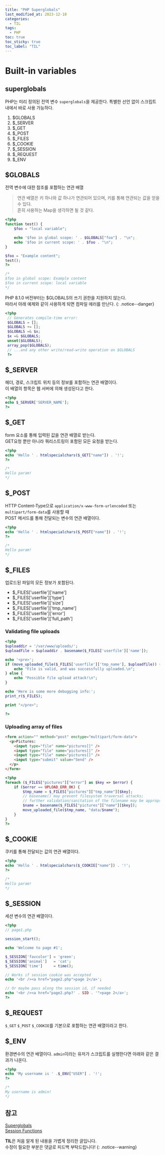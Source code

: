 ```yaml
---
title: "PHP Superglobals"
last_modified_at: 2023-12-10
categories:
  - TIL
tags:
  - PHP
toc: true
toc_sticky: true
toc_label: "TIL"
---
```


# Built-in variables

## superglobals

PHP는 미리 정의된 전역 변수 `superglobals`을 제공한다.
특별한 선언 없이 스크립트 내에서 바로 사용 가능하다.

1. $GLOBALS
2. $_SERVER
3. $_GET
4. $_POST
5. $_FILES
6. $_COOKIE
7. $_SESSION
8. $_REQUEST
9. $_ENV

## $GLOBALS

전역 변수에 대한 참조를 포함하는 연관 배열

> 연관 배열은 키 하나와 값 하나가 연관되어 있으며, 키를 통해 연관되는 값을 얻을 수 있다.<br>
흔히 사용하는 Map을 생각하면 될 것 같다.

```php
<?php
function test() {
    $foo = "local variable";

    echo '$foo in global scope: ' . $GLOBALS["foo"] . "\n";
    echo '$foo in current scope: ' . $foo . "\n";
}

$foo = "Example content";
test();
?>

/*
$foo in global scope: Example content
$foo in current scope: local variable
*/
```

PHP 8.1.0 버전부터는 $GLOBALS의 쓰기 권한을 지원하지 않는다.<br>
따라서 아래 예제와 같이 사용하게 되면 컴파일 에러를 만난다.
{: .notice--danger}

```php
<?php
 // Generates compile-time error:
 $GLOBALS = [];
 $GLOBALS += [];
 $GLOBALS =& $x;
 $x =& $GLOBALS;
 unset($GLOBALS);
 array_pop($GLOBALS);
 // ...and any other write/read-write operation on $GLOBALS
 ?>
```

## $_SERVER

헤더, 경로, 스크립트 위치 등의 정보를 포함하는 연관 배열이다.<br>
이 배열의 항목은 웹 서버에 의해 생성된다고 한다.

```php
<?php
echo $_SERVER['SERVER_NAME'];
?>
```

## $_GET

form 요소를 통해 입력된 값을 연관 배열로 받는다.<br>
GET요청 뿐만 아니라 쿼리스트링이 포함된 모든 요청을 받는다.

```php
<?php
echo 'Hello ' . htmlspecialchars($_GET["name"]) . '!';
?>

/*
Hello param!
*/
```

## $_POST

HTTP Content-Type으로 `application/x-www-form-urlencoded` 또는 `multipart/form-data`를 사용할 때<br>
POST 메서드를 통해 전달되는 변수의 연관 배열이다.

```php
<?php
echo 'Hello ' . htmlspecialchars($_POST["name"]) . '!';
?>

/*
Hello param!
*/
```

## $_FILES

업로드된 파일의 모든 정보가 포함된다.

- $_FILES['userfile']['name']
- $_FILES['userfile']['type']
- $_FILES['userfile']['size']
- $_FILES['userfile']['tmp_name']
- $_FILES['userfile']['error']
- $_FILES['userfile']['full_path']

### Validating file uploads

```php
<?php
$uploaddir = '/var/www/uploads/';
$uploadfile = $uploaddir . basename($_FILES['userfile']['name']);

echo '<pre>';
if (move_uploaded_file($_FILES['userfile']['tmp_name'], $uploadfile)) {
    echo "File is valid, and was successfully uploaded.\n";
} else {
    echo "Possible file upload attack!\n";
}

echo 'Here is some more debugging info:';
print_r($_FILES);

print "</pre>";

?>
```

### Uploading array of files

```html
<form action="" method="post" enctype="multipart/form-data">
  <p>Pictures:
    <input type="file" name="pictures[]" />
    <input type="file" name="pictures[]" />
    <input type="file" name="pictures[]" />
    <input type="submit" value="Send" />
  </p>
</form>
```

```php
<?php
foreach ($_FILES["pictures"]["error"] as $key => $error) {
    if ($error == UPLOAD_ERR_OK) {
        $tmp_name = $_FILES["pictures"]["tmp_name"][$key];
        // basename() may prevent filesystem traversal attacks;
        // further validation/sanitation of the filename may be appropriate
        $name = basename($_FILES["pictures"]["name"][$key]);
        move_uploaded_file($tmp_name, "data/$name");
    }
}
?>
```

## $_COOKIE

쿠키를 통해 전달되는 값의 연관 배열이다.

```php
<?php
echo 'Hello ' . htmlspecialchars($_COOKIE["name"]) . '!';
?>

/*
Hello param!
*/
```

## $_SESSION

세션 변수의 연관 배열이다.

```php
<?php
// page1.php

session_start();

echo 'Welcome to page #1';

$_SESSION['favcolor'] = 'green';
$_SESSION['animal']   = 'cat';
$_SESSION['time']     = time();

// Works if session cookie was accepted
echo '<br /><a href="page2.php">page 2</a>';

// Or maybe pass along the session id, if needed
echo '<br /><a href="page2.php?' . SID . '">page 2</a>';
?>
```

## $_REQUEST

`$_GET` `$_POST` `$_COOKIE`를 기본으로 포함하는 연관 배열이라고 한다.

## $_ENV

환경변수의 연관 배열이다. `admin`이라는 유저가 스크립트를 실행한다면 아래와 같은 결과가 나온다.

```php
<?php
echo 'My username is ' .$_ENV["USER"] . '!';
?>

/*
My username is admin!
*/
```

## 참고

[Superglobals](https://www.php.net/manual/en/language.variables.superglobals.php)<br>
[Session Functions](https://www.php.net/manual/en/ref.session.php)

**TIL**은 처음 알게 된 내용을 가볍게 정리한 글입니다.<br>
수정이 필요한 부분은 댓글로 피드백 부탁드립니다!
{: .notice--warning}